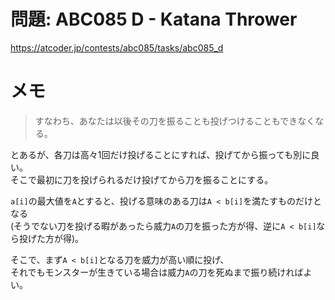 # 問題: ABC085 D - Katana Thrower

https://atcoder.jp/contests/abc085/tasks/abc085_d

# メモ

> すなわち、あなたは以後その刀を振ることも投げつけることもできなくなる。

とあるが、各刀は高々1回だけ投げることにすれば、投げてから振っても別に良い。\
そこで最初に刀を投げられるだけ投げてから刀を振ることにする。

`a[i]`の最大値を`A`とすると、投げる意味のある刀は`A < b[i]`を満たすものだけとなる\
(そうでない刀を投げる暇があったら威力`A`の刀を振った方が得、逆に`A < b[i]`なら投げた方が得)。

そこで、まず`A < b[i]`となる刀を威力が高い順に投げ、\
それでもモンスターが生きている場合は威力`A`の刀を死ぬまで振り続ければよい。
